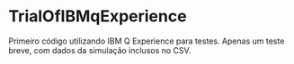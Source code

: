 # TrialOfIBMqExperience
Primeiro código utilizando IBM Q Experience para testes. Apenas um teste breve, com dados da simulação inclusos no CSV.
